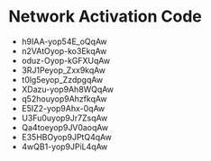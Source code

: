 # Network Activation Code
* h9IAA-yop54E_oQqAw
* n2VAtOyop-ko3EkqAw
* oduz-Oyop-kGFXUqAw
* 3RJ1Peyop_Zxx9kqAw
* t0lg5eyop_ZzdpgqAw
* XDazu-yop9Ah8WQqAw
* q52houyop9AhzfkqAw
* E5IZ2-yop9Ahx-0qAw
* U3Fu0uyop9Jr7ZsqAw
* Qa4toeyop9JV0aoqAw
* E35HBOyop9JPtQ4qAw
* 4wQB1-yop9JPiL4qAw